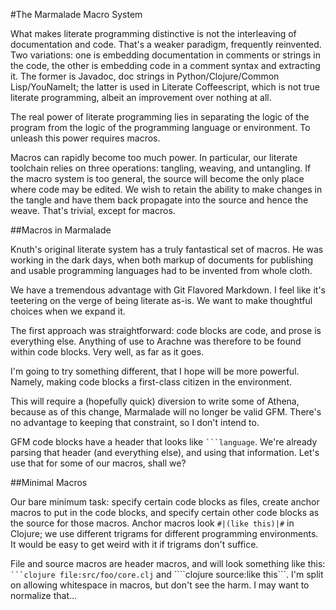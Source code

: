 #The Marmalade Macro System

What makes literate programming distinctive is not the interleaving of documentation and code. That's a weaker paradigm, frequently reinvented. Two variations: one is embedding documentation in comments or strings in the code, the other is embedding code in a comment syntax and extracting it. The former is Javadoc, doc strings in Python/Clojure/Common Lisp/YouNameIt; the latter is used in Literate Coffeescript, which is not true literate programming, albeit an improvement over nothing at all.

The real power of literate programming lies in separating the logic of the program from the logic of the programming language or environment. To unleash this power requires macros. 

Macros can rapidly become too much power. In particular, our literate toolchain relies on three operations: tangling, weaving, and untangling. If the macro system is too general, the source will become the only place where code may be edited. We wish to retain the ability to make changes in the tangle and have them back propagate into the source and hence the weave. That's trivial, except for macros. 

##Macros in Marmalade

Knuth's original literate system has a truly fantastical set of macros. He was working in the dark days, when both markup of documents for publishing and usable programming languages had to be invented from whole cloth.

We have a tremendous advantage with Git Flavored Markdown. I feel like it's teetering on the verge of being literate as-is. We want to make thoughtful choices when we expand it.

The first approach was straightforward: code blocks are code, and prose is everything else. Anything of use to Arachne was therefore to be found within code blocks. Very well, as far as it goes. 

I'm going to try something different, that I hope will be more powerful. Namely, making code blocks a first-class citizen in the environment. 

This will require a (hopefully quick) diversion to write some of Athena, because as of this change, Marmalade will no longer be valid GFM. There's no advantage to keeping that constraint, so I don't intend to. 

GFM code blocks have a header that looks like ```` ```language ````. We're already parsing that header (and everything else), and using that information. Let's use that for some of our macros, shall we? 

##Minimal Macros

Our bare minimum task: specify certain code blocks as files, create anchor macros to put in the code blocks, and specify certain other code blocks as the source for those macros. Anchor macros look ` #|(like this)|# ` in Clojure; we use different trigrams for different programming environments. It would be easy to get weird with it if trigrams don't suffice. 

File and source macros are header macros, and will look something like this: ```` ```clojure file:src/foo/core.clj ```` and ````clojure source:like this```. I'm split on allowing whitespace in macros, but don't see the harm. I may want to normalize that...
